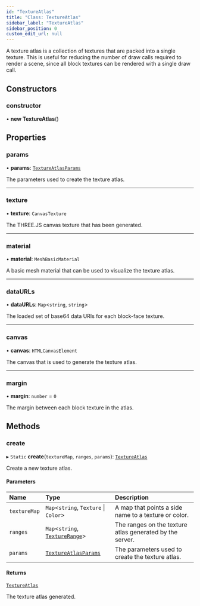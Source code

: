 ```yaml
---
id: "TextureAtlas"
title: "Class: TextureAtlas"
sidebar_label: "TextureAtlas"
sidebar_position: 0
custom_edit_url: null
---
```


A texture atlas is a collection of textures that are packed into a single texture.
This is useful for reducing the number of draw calls required to render a scene, since
all block textures can be rendered with a single draw call.

## Constructors

### constructor

• **new TextureAtlas**()

## Properties

### params

• **params**: [`TextureAtlasParams`](../modules.md#textureatlasparams)

The parameters used to create the texture atlas.

___

### texture

• **texture**: `CanvasTexture`

The THREE.JS canvas texture that has been generated.

___

### material

• **material**: `MeshBasicMaterial`

A basic mesh material that can be used to visualize the texture atlas.

___

### dataURLs

• **dataURLs**: `Map`<`string`, `string`\>

The loaded set of base64 data URIs for each block-face texture.

___

### canvas

• **canvas**: `HTMLCanvasElement`

The canvas that is used to generate the texture atlas.

___

### margin

• **margin**: `number` = `0`

The margin between each block texture in the atlas.

## Methods

### create

▸ `Static` **create**(`textureMap`, `ranges`, `params`): [`TextureAtlas`](TextureAtlas.md)

Create a new texture atlas.

#### Parameters

| Name | Type | Description |
| :------ | :------ | :------ |
| `textureMap` | `Map`<`string`, `Texture` \| `Color`\> | A map that points a side name to a texture or color. |
| `ranges` | `Map`<`string`, [`TextureRange`](../modules.md#texturerange)\> | The ranges on the texture atlas generated by the server. |
| `params` | [`TextureAtlasParams`](../modules.md#textureatlasparams) | The parameters used to create the texture atlas. |

#### Returns

[`TextureAtlas`](TextureAtlas.md)

The texture atlas generated.
